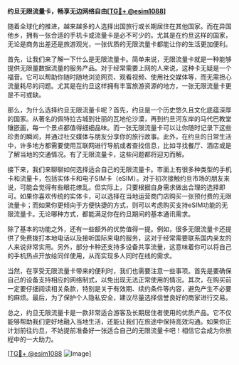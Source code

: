 **约旦无限流量卡，畅享无边网络自由[[TG💪+ @esim1088](https://t.me/s/esim1088)]**

随着全球化的推进，越来越多的人选择出国旅行或长期居住在其他国家。而在异国他乡，拥有一张合适的手机卡或流量卡是必不可少的。尤其是在约旦这样的国家，无论是商务出差还是旅游观光，一张优质的无限流量卡都能让你的生活更加便利。

首先，让我们来了解一下什么是无限流量卡。简单来说，无限流量卡就是一种能够提供无限量数据流量的服务产品。对于经常需要上网的人来说，这种卡无疑是一个福音。它可以帮助你随时随地浏览网页、观看视频、使用社交媒体等，而无需担心流量耗尽的问题。尤其是在约旦这样拥有丰富旅游资源的地方，一张无限流量卡更是不可或缺。

那么，为什么选择约旦无限流量卡呢？首先，约旦是一个历史悠久且文化底蕴深厚的国家。从著名的佩特拉古城到壮丽的瓦地伦沙漠，再到约旦河东岸的马代巴教堂镶嵌画，每一个景点都值得细细品味。而一张无限流量卡可以让你随时记录下这些珍贵的瞬间，并通过社交媒体与朋友分享你的旅行故事。此外，在约旦的日常生活中，许多地方都需要使用互联网进行导航或者查找信息，比如寻找餐厅、酒店或是了解当地的交通情况。有了无限流量卡，这些问题都将迎刃而解。

接下来，我们来聊聊如何选择适合自己的无限流量卡。市面上有很多种类型的手机卡和流量卡，包括实体卡和电子SIM卡（eSIM）。对于初次接触约旦市场的朋友来说，可能会觉得有些眼花缭乱。但实际上，只要根据自身需求做出合理的选择即可。如果你喜欢传统的实体卡，可以选择在当地运营商门店购买一张预付费的无限流量卡；而如果你更倾向于方便快捷的方式，则可以考虑购买支持eSIM功能的无限流量卡。无论哪种方式，都能满足你在约旦期间的基本通讯需求。

除了基本的功能之外，还有一些额外的优势值得一提。例如，很多无限流量卡还提供了免费拨打本地电话以及接听国际来电的服务，这对于经常需要联系国内亲友的人来说非常实用。另外，部分卡种还支持多设备共享流量，这意味着你可以将自己的手机热点开放给同伴使用，从而实现多人同时在线的需求。

当然，在享受无限流量卡带来的便利时，我们也需要注意一些事项。首先是要确保自己的设备支持相应的网络制式，以免出现无法正常使用的情况。其次，在购买前一定要仔细阅读相关条款，特别是关于有效期、续约条件等内容，避免产生不必要的麻烦。最后，为了保护个人隐私安全，建议尽量选择信誉良好的商家进行交易。

总之，约旦无限流量卡是一款非常适合游客及长期居住者使用的优质产品。它不仅能够帮助我们更好地融入当地生活，还能让我们在旅途中保持高效沟通。如果你正计划前往约旦，不妨提前准备好一张适合自己的无限流量卡吧！相信它会成为你旅程中的一大助力。

[[TG💪+ @esim1088](https://t.me/s/esim1088) ![Image](https://i.postimg.cc/4NQfJmqS/Snipaste-2025-05-13-00-14-12.png)]